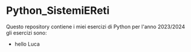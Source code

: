 # Python_SistemiEReti
Questo repository contiene i miei esercizi di Python per l'anno 2023/2024
gli esercizi sono:
- hello Luca
